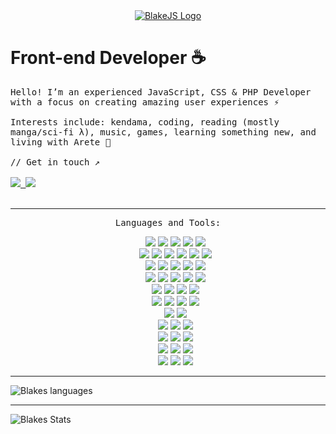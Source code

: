 <div align="center">
  <a href="https://blakejs.com" rel="noopener" target="_blank">
    <img src="https://blakejs.com/static/misc/bg_slimer.png" alt="BlakeJS Logo"/>
  </a>
</div>
<h1 align="left">Front-end Developer  ☕</h1>

<p align="left">
  <samp>
    Hello! I’m an experienced JavaScript, CSS & PHP Developer with a focus on creating amazing user experiences ⚡
        <br><br> Interests include: kendama, coding, reading (mostly manga/sci-fi λ), music, games, learning something new, and living with Arete 🌱
    <br><br> // Get in touch ↗
    <br><br>
    <a href="https://www.linkedin.com/in/blakejs" rel="noopener" target="_blank">
      <img src="https://img.shields.io/badge/linkedin%20-%230077B5.svg?&style=for-the-badge&logo=linkedin&logoColor=white"/>
    </a>
    <a href="https://blakejs.com" rel="noopener" target="_blank">
      <img src="https://img.shields.io/badge/portfolio%20-000.svg?&style=for-the-badge&logo=&logoColor=white"/>
    </a>
  </samp>
  <br><br>
</p>
<hr>

<p align="center">
  <samp>Languages and Tools:</samp><br>
  <ul align="center">
    <img src="https://img.shields.io/badge/javascript%20-%23323330.svg?&style=for-the-badge&logo=javascript&logoColor=%23F7DF1E"/>
    <img src="https://img.shields.io/badge/php-%23777BB4.svg?&style=for-the-badge&logo=php&logoColor=white"/>
    <img src="https://img.shields.io/badge/css3%20-%231572B6.svg?&style=for-the-badge&logo=css3&logoColor=white"/>
    <img src="https://img.shields.io/badge/vuejs%20-%23338f66.svg?&style=for-the-badge&logo=vue.js&logoColor=%2361DAFB"/>
    <img src="https://img.shields.io/badge/wordpress%20-21759B.svg?&style=for-the-badge&logo=wordpress&logoColor=white"/>
    <br>
    <img src="https://img.shields.io/badge/html5%20-%23E34F26.svg?&style=for-the-badge&logo=html5&logoColor=white"/>
    <img src="https://img.shields.io/badge/npm%20-CB3837.svg?&style=for-the-badge&logo=npm&logoColor=white"/>
    <img src="https://img.shields.io/badge/sass%20-hotpink.svg?&style=for-the-badge&logo=sass&logoColor=white"/>
    <img src="https://img.shields.io/badge/git%20-%23F05033.svg?&style=for-the-badge&logo=git&logoColor=white"/>
    <img src="https://img.shields.io/badge/jest%20-C21325.svg?&style=for-the-badge&logo=jest&logoColor=white"/>
    <img src="https://img.shields.io/badge/gulp%20-CF4647.svg?&style=for-the-badge&logo=gulp&logoColor=F9DC3E"/>
    <br>
    <img src="https://img.shields.io/badge/babel%20-%23323330.svg?&style=for-the-badge&logo=babel&logoColor=F9DC3E"/>
    <img src="https://img.shields.io/badge/prettier%20-F7B93E.svg?&style=for-the-badge&logo=prettier&logoColor=black"/>
    <img src="https://img.shields.io/badge/postcss%20-DD3A0A.svg?&style=for-the-badge&logo=postcss&logoColor=white"/>
    <img src="https://img.shields.io/badge/eslint%20-4B32C3.svg?&style=for-the-badge&logo=eslint&logoColor=FFFFFF"/>
    <img src="https://img.shields.io/badge/webpack%20-%238DD6F9.svg?&style=for-the-badge&logo=webpack&logoColor=white"/>
    <br>
    <img src="https://img.shields.io/badge/yarn%20-2C8EBB.svg?&style=for-the-badge&logo=yarn&logoColor=white"/>
    <img src="https://img.shields.io/badge/insomnia%20-5849BE.svg?&style=for-the-badge&logo=insomnia&logoColor=white"/>
    <img src="https://img.shields.io/badge/react%20-%2320232a.svg?&style=for-the-badge&logo=react&logoColor=%2361DAFB"/>
    <img src="https://img.shields.io/badge/node%20-339933.svg?&style=for-the-badge&logo=node.js&logoColor=white"/>
    <img src="https://img.shields.io/badge/postman%20-FF6C37.svg?&style=for-the-badge&logo=postman&logoColor=white"/>
    <br>
    <img src="https://img.shields.io/badge/docker%20-%230db7ed.svg?&style=for-the-badge&logo=docker&logoColor=white"/>
    <img src="https://img.shields.io/badge/aws%20-232F3E.svg?&style=for-the-badge&logo=amazon-aws&logoColor=white"/>
    <img src="https://img.shields.io/badge/DigitalOcean-%230167ff.svg?&style=for-the-badge&logo=digitalOcean&logoColor=white"/>
    <img src="https://img.shields.io/badge/woo%20-96588A.svg?&style=for-the-badge&logo=woo&logoColor=white"/>
    <br>
    <img src="https://img.shields.io/badge/heroku%20-%23430098.svg?&style=for-the-badge&logo=heroku&logoColor=white"/>
    <img src="https://img.shields.io/badge/netlify%20-00C7B7.svg?&style=for-the-badge&logo=netlify&logoColor=white"/>
    <img src="https://img.shields.io/badge/linode%20-00A95C.svg?&style=for-the-badge&logo=linode&logoColor=white"/>
    <img src="https://img.shields.io/badge/wpengine%20-40BAC8.svg?&style=for-the-badge&logo=wp-engine&logoColor=white"/>
    <br>
    <img src="https://img.shields.io/badge/chrome_dev_tools%20-4285F4.svg?&style=for-the-badge&logo=google-chrome&logoColor=FFFFFF"/>
    <img src="https://img.shields.io/badge/firefox_dev_tools%20-FF7139.svg?&style=for-the-badge&logo=firefox&logoColor=FFFFFF"/>
    <br>
    <img src="https://img.shields.io/badge/mdnwebdocs%20-000.svg?&style=for-the-badge&logo=mdn-web-docs&logoColor=FFFFFF"/>
    <img src="https://img.shields.io/badge/w3c%20-005A9C.svg?&style=for-the-badge&logo=w3c&logoColor=FFFFFF"/>
    <img src="https://img.shields.io/badge/lighthouse%20-F44B21.svg?&style=for-the-badge&logo=lighthouse&logoColor=FFFFFF"/>
    <br>
    <img src="https://img.shields.io/badge/mysql%20-4479A1.svg?&style=for-the-badge&logo=mysql&logoColor=white"/>
    <img src="https://img.shields.io/badge/Mongodb%20-47A248.svg?&style=for-the-badge&logo=mongodb&logoColor=white"/>
    <img src="https://img.shields.io/badge/redis%20-DC382D.svg?&style=for-the-badge&logo=redis&logoColor=white"/>
    <br>
    <img src="https://img.shields.io/badge/ubuntu%20-E95420.svg?&style=for-the-badge&logo=ubuntu&logoColor=white"/>
    <img src="https://img.shields.io/badge/archlinux%20-1793D1.svg?&style=for-the-badge&logo=arch-linux&logoColor=white"/>
    <img src="https://img.shields.io/badge/linux%20-FCC624.svg?&style=for-the-badge&logo=linux&logoColor=black"/>
    <br>
    <img src="https://img.shields.io/badge/vscode%20-007ACC.svg?&style=for-the-badge&logo=visual-studio-code&logoColor=white"/>
    <img src="https://img.shields.io/badge/photoshop%20-000.svg?&style=for-the-badge&logo=adobe-photoshop&logoColor=white"/>
    <img src="https://img.shields.io/badge/vim%20-57A143.svg?&style=for-the-badge&logo=vim&logoColor=white"/>
  </ul>
</p>

<hr>
<div align="left">
<img align="center" alt="Blakes languages" src="https://github-readme-stats.vercel.app/api/top-langs/?username=blakejs&langs_count=7&layout=compact&theme=nightowl" />
<hr>
  <img align="center" alt="Blakes Stats" src="https://github-readme-stats.vercel.app/api?username=blakejs&show_icons=true&theme=nightowl&hide=contribs,prs" />
</div>
